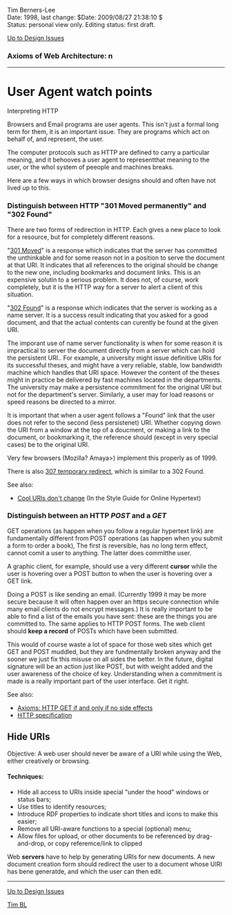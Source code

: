 Tim Berners-Lee  
Date: 1998, last change: $Date: 2009/08/27 21:38:10 $  
Status: personal view only. Editing status: first draft.

[Up to Design Issues](https://www.w3.org/DesignIssues/./)

###  Axioms of Web Architecture: n

* * *

#  User Agent watch points

Interpreting HTTP

Browsers and Email programs are user agents. This isn't just a formal long
term for them, it is an important issue. They are programs which act on behalf
of, and represent, the user.

The computer protocols such as HTTP are defined to carry a particular meaning,
and it behooves a user agent to representthat meaning to the user, or the whol
system of peeople and machines breaks.

Here are a few ways in which browser designs should and often have not lived
up to this.

###  Distinguish between HTTP "301 Moved permanently" and "302 Found"

There are two forms of redirection in HTTP. Each gives a new place to look for
a resource, but for completely different reasons.

"[301
Moved](http://www.w3.org/Protocols/rfc2616/rfc2616-sec10.html#sec10.3.2)" is a
response which indicates that the server has committed the unthinkable and for
some reason not in a position to serve the document at that URI. It indicates
that all references to the original should be change to the new one, including
bookmarks and document links. This is an expensive solutin to a serious
problem. It does not, of course, work completely, but it is the HTTP way for a
server to alert a client of this situation.

"[302
Found](http://www.w3.org/Protocols/rfc2616/rfc2616-sec10.html#sec10.3.3)" is a
response which indicates that the server is working as a name server. It is a
success result indicating that you asked for a good document, and that the
actual contents can curently be found at the given URI.

The imporant use of name server functionality is when for some reason it is
impractical to server the document directly from a server which can hold the
persistent URI.. For example, a university might issue definitive URIs for its
successful theses, and might have a very reliable, stable, low bandwidth
machine which handles that URI space. However the content of the theses might
in practice be delivered by fast machines located in the departments. The
university may make a persistence commitment for the original URI but not for
the department's server. Similarly, a user may for load reasons or speed
reasons be directed to a mirror.

It is important that when a user agent follows a "Found" link that the user
does not refer to the second (less persistenet) URI. Whether copying down the
URI from a window at the top of a doucment, or making a link to the document,
or bookmarking it, the reference should (except in very special cases) be to
the original URI.

Very few browsers (Mozilla? Amaya&gt;) implement this properly as of 1999.

There is also [ 307 temporary
redirect](http://www.w3.org/Protocols/rfc2616/rfc2616-sec10.html#sec10.3.8),
which is similar to a 302 Found.

See also:

  * [Cool URIs don't change](http://www.w3.org/Provider/Style/URI.html) (In the Style Guide for Online Hypertext) 

###  Distinguish between an HTTP _POST_ and a _GET_

GET operations (as happen when you follow a regular hypertext link) are
fundamentally different from POST operations (as happen when you submit a form
to order a book), The first is reversible, has no long term effect, cannot
comit a user to anything. The latter does committhe user.

A graphic client, for example, should use a very different **cursor** while
the user is hovering over a POST button to when the user is hovering over a
GET link.

Doing a POST is like sending an email. (Currently 1999 it may be more secure
because it will often happen over an https secure connection while many email
clients do not encrypt messages.) It is really important to be able to find a
list of the emails you have sent: these are the things you are committed to.
The same applies to HTTP POST forms. The web client should **keep a record**
of POSTs which have been submitted.

This would of course waste a lot of space for those web sites which get GET
and POST muddled, but they are fundmentally broken anyway and the sooner we
just fix this misuse on all sides the better. In the future, digital signature
will be an action just like POST, but with weight added and the user awareness
of the choice of key. Understanding when a commitment is made is a really
important part of the user interface. Get it right.

See also:

  * [Axioms: HTTP GET if and only if no side effects](https://www.w3.org/DesignIssues/Axioms.html#get)
  * [HTTP specification](https://www.w3.org/DesignIssues//Protocols/rfc2616/rfc2616.html)

##  Hide URIs

Objective: A web user should never be aware of a URI while using the Web,
either creatively or browsing.

####  Techniques:

  * Hide all access to URIs inside special "under the hood" windows or status bars; 
  * Use titles to identify resources; 
  * Introduce RDF properties to indicate short titles and icons to make this easier; 
  * Remove all URI-aware functions to a special (optional) menu; 
  * Allow files for upload, or other documents to be referenced by drag-and-drop, or copy referemce/link to clipped 

Web **servers** have to help by generating URIs for new documents. A new
document creation form should redirect the user to a document whose UIRI has
bene generatde, and which the user can then edit.

* * *

[Up to Design Issues](https://www.w3.org/DesignIssues/Overview.html)

[Tim BL](https://www.w3.org/People/Berners-Lee)

